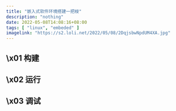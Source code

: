 ```yaml
---
title: "嵌入式软件环境搭建一把梭"
description: "nothing"
date: 2022-05-08T14:08:16+08:00
tags: [ "linux", "embeded" ]
imagelink: "https://s2.loli.net/2022/05/08/2DqjsbwNpdUM4XA.jpg"
---
```




## \x01 构建





## \x02 运行





## \x03 调试



